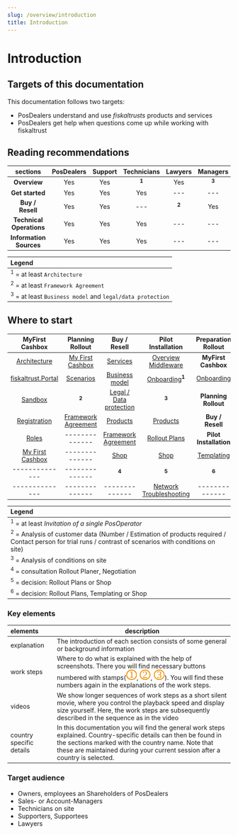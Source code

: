 ```yaml
---
slug: /overview/introduction
title: Introduction
---
```

# Introduction

## Targets of this documentation

This documentation follows two targets:

* PosDealers understand and use _fiskaltrusts_ products and services
* PosDealers get help when questions come up while working with fiskaltrust

## Reading recommendations

| sections | PosDealers      |Support      |Technicians      |Lawyers      |Managers      |
|:------------:|:------------:|:------------:|:------------:|:------------:|:------------:|
|**Overview** |Yes|Yes|<sup>**1**</sup>|Yes|<sup>**3**</sup>|
|**Get started** |Yes|Yes|Yes|---|---|
|**Buy / Resell** |Yes|Yes|---|<sup>**2**</sup>|Yes|
|**Technical Operations** |Yes|Yes|Yes|---|---|
|**Information Sources** |Yes|Yes|Yes|---|---|


Legend | 
:---------|
 <sup>1</sup> = at least `Architecture` |
 <sup>2</sup> = at least `Framework Agreement` | 
 <sup>3</sup> = at least `Business model` and `legal/data protection` |
  
## Where to start

|  MyFirst Cashbox     |Planning Rollout      |Buy / Resell      |Pilot Installation     |Preparation Rollout      |
|:------------:|:------------:|:------------:|:------------:|:------------:|
|[Architecture](../overview/architecture.md )|[My First Cashbox](../getting-started/my-first-cashbox.md)|[Services](../overview/services.md)|[Overview Middleware](../technical-operations/middleware/overview.md)|**MyFirst Cashbox**|
|[fiskaltrust.Portal](../overview/management-portal.md)|[Scenarios](../technical-operations/scenarios.md)|[Business model](../overview/business-model.md)|[Onboarding](../getting-started/operator-onboarding/invitation-process.md)<sup>**1**</sup>|[Onboarding](../getting-started/operator-onboarding/invitation-process.md)|
|[Sandbox](../getting-started/sandbox.md)|<sup>**2**</sup>|[Legal / Data protection](../overview/legal-data-protection/fair-use-policy.md)|<sup>**3**</sup>|**Planning Rollout**|
|[Registration](../getting-started/registration.md)|[Framework Agreement](../buy-resell/framework-agreement.md)|[Products](../buy-resell/products.md)|[Products](../buy-resell/products.md)|**Buy / Resell**|
|[Roles](../getting-started/company-roles.md)|--------------|[Framework Agreement](../buy-resell/framework-agreement.md)|[Rollout Plans](../buy-resell/rollout-plans.md)|**Pilot Installation**|
|[My First Cashbox](../getting-started/my-first-cashbox.md)|--------------|[Shop](../buy-resell/shop.md)|[Shop](../buy-resell/shop.md)|[Templating](../technical-operations/rollout-automation/templates.md)|
|--------------|--------------|<sup>**4**</sup>|<sup>**5**</sup>|<sup>**6**</sup>|
|--------------|--------------|--------------|[Network Troubleshooting](../technical-operations/troubleshooting/network-troubleshooting.md)|--------------|

Legend | 
:---------|
 <sup>1</sup> = at least _Invitation of a single PosOperator_ |
 <sup>2</sup> = Analysis of customer data (Number / Estimation of products required / Contact person for trial runs / contrast of scenarios with conditions on site) |
 <sup>3</sup> = Analysis of conditions on site | 
 <sup>4</sup> = consultation Rollout Planer, Negotiation |
 <sup>5</sup> = decision: Rollout Plans or Shop | 
 <sup>6</sup> = decision: Rollout Plans, Templating or Shop|
### Key elements

| elements | description                                                                                                                |
|:----------------------|-------------------------------------------------------------------------------------------------------------------------------------|
|explanation |The introduction of each section consists of some general or background information    |
|work steps |Where to do what is explained with the help of screenshots. There you will find necessary buttons numbered with stamps(![Number 1](../images/numbers/1.png), ![Number 2](../images/numbers/2.png), ![Number 3](../images/numbers/3.png)). You will find these numbers again in the explanations of the work steps.   |
|videos |We show longer sequences of work steps as a short silent movie, where you control the playback speed and display size yourself. Here, the work steps are subsequently described in the sequence as in the video   |
|country specific details | In this documentation you will find the general work steps explained. Country-specific details can then be found in the sections marked with the country name. Note that these are maintained during your current session after a country is selected. |

### Target audience 

* Owners, employees an Shareholders of PosDealers
* Sales- or Account-Managers
* Technicians on site
* Supporters, Supportees
* Lawyers

